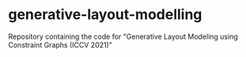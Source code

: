 # generative-layout-modelling
Repository containing the code for "Generative Layout Modeling using Constraint Graphs (ICCV 2021)"
